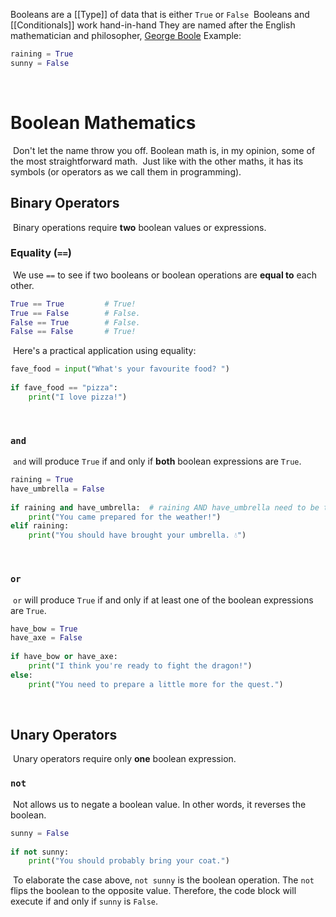 Booleans are a  [[Type]] of data that is either `True` or `False`
​
Booleans and [[Conditionals]] work hand-in-hand
​
They are named after the English mathematician and philosopher, [George Boole](https://en.wikipedia.org/wiki/George_Boole)
​
Example:
```python
raining = True
sunny = False
```
​
# Boolean Mathematics
​
Don't let the name throw you off. Boolean math is, in my opinion, some of the most straightforward math.
​
Just like with the other maths, it has its symbols (or operators as we call them in programming).
​
## Binary Operators
​
Binary operations require **two** boolean values or expressions.
​
### Equality (`==`)
​
We use `==` to see if two booleans or boolean operations are **equal to** each other.
​
```python
True == True         # True!
True == False        # False.
False == True        # False.
False == False       # True!
```
​
Here's a practical application using equality:
​
```python
fave_food = input("What's your favourite food? ")
​
if fave_food == "pizza":
	print("I love pizza!")
```
​
### `and`
​
`and` will produce `True` if and only if **both** boolean expressions are `True`.
​
```python
raining = True
have_umbrella = False
​
if raining and have_umbrella:  # raining AND have_umbrella need to be true
	print("You came prepared for the weather!")
elif raining:
	print("You should have brought your umbrella. 💧")
```
​
### `or`
​
`or` will produce `True` if and only if at least one of the boolean expressions are `True`.
​
```python
have_bow = True
have_axe = False
​
if have_bow or have_axe:
	print("I think you're ready to fight the dragon!")
else:
	print("You need to prepare a little more for the quest.")
```
​
## Unary Operators
​
Unary operators require only **one** boolean expression.
​
### `not`
​
Not allows us to negate a boolean value. In other words, it reverses the boolean.
​
```python
sunny = False
​
if not sunny:
	print("You should probably bring your coat.")
```
​
To elaborate the case above, `not sunny` is the boolean operation. The `not` flips the boolean to the opposite value. Therefore, the code block will execute if and only if `sunny` is `False`.